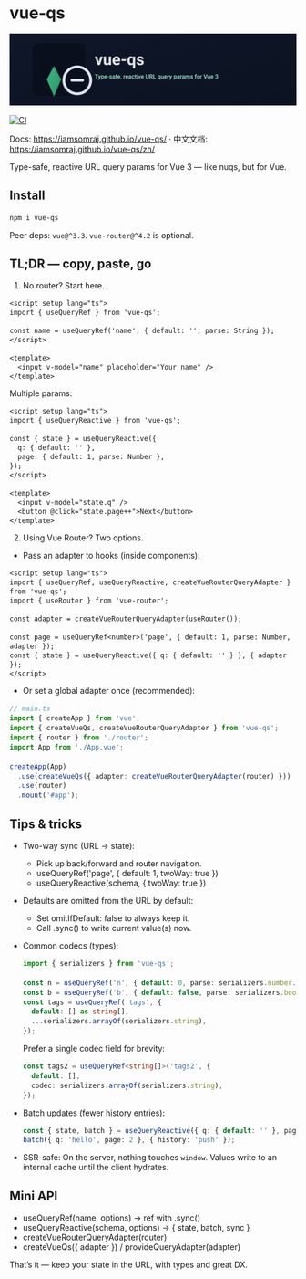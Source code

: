# vue-qs

<p align="center">
  <img src="./docs/public/banner.svg" alt="vue-qs banner" width="800" />
</p>

[![CI](https://github.com/iamsomraj/vue-qs/actions/workflows/ci.yml/badge.svg?branch=main)](https://github.com/iamsomraj/vue-qs/actions/workflows/ci.yml)

Docs: https://iamsomraj.github.io/vue-qs/ · 中文文档: https://iamsomraj.github.io/vue-qs/zh/

Type-safe, reactive URL query params for Vue 3 — like nuqs, but for Vue.

## Install

```sh
npm i vue-qs
```

Peer deps: `vue@^3.3`. `vue-router@^4.2` is optional.

## TL;DR — copy, paste, go

1. No router? Start here.

```vue
<script setup lang="ts">
import { useQueryRef } from 'vue-qs';

const name = useQueryRef('name', { default: '', parse: String });
</script>

<template>
  <input v-model="name" placeholder="Your name" />
</template>
```

Multiple params:

```vue
<script setup lang="ts">
import { useQueryReactive } from 'vue-qs';

const { state } = useQueryReactive({
  q: { default: '' },
  page: { default: 1, parse: Number },
});
</script>

<template>
  <input v-model="state.q" />
  <button @click="state.page++">Next</button>
</template>
```

2. Using Vue Router? Two options.

- Pass an adapter to hooks (inside components):

```vue
<script setup lang="ts">
import { useQueryRef, useQueryReactive, createVueRouterQueryAdapter } from 'vue-qs';
import { useRouter } from 'vue-router';

const adapter = createVueRouterQueryAdapter(useRouter());

const page = useQueryRef<number>('page', { default: 1, parse: Number, adapter });
const { state } = useQueryReactive({ q: { default: '' } }, { adapter });
</script>
```

- Or set a global adapter once (recommended):

```ts
// main.ts
import { createApp } from 'vue';
import { createVueQs, createVueRouterQueryAdapter } from 'vue-qs';
import { router } from './router';
import App from './App.vue';

createApp(App)
  .use(createVueQs({ adapter: createVueRouterQueryAdapter(router) }))
  .use(router)
  .mount('#app');
```

## Tips & tricks

- Two-way sync (URL -> state):
  - Pick up back/forward and router navigation.
  - useQueryRef('page', { default: 1, twoWay: true })
  - useQueryReactive(schema, { twoWay: true })

- Defaults are omitted from the URL by default:
  - Set omitIfDefault: false to always keep it.
  - Call .sync() to write current value(s) now.

- Common codecs (types):

  ```ts
  import { serializers } from 'vue-qs';

  const n = useQueryRef('n', { default: 0, parse: serializers.number.parse });
  const b = useQueryRef('b', { default: false, parse: serializers.boolean.parse });
  const tags = useQueryRef('tags', {
    default: [] as string[],
    ...serializers.arrayOf(serializers.string),
  });
  ```

  Prefer a single codec field for brevity:

  ```ts
  const tags2 = useQueryRef<string[]>('tags2', {
    default: [],
    codec: serializers.arrayOf(serializers.string),
  });
  ```

- Batch updates (fewer history entries):

  ```ts
  const { state, batch } = useQueryReactive({ q: { default: '' }, page: { default: 1 } });
  batch({ q: 'hello', page: 2 }, { history: 'push' });
  ```

- SSR-safe: On the server, nothing touches `window`. Values write to an internal cache until the client hydrates.

## Mini API

- useQueryRef(name, options) -> ref with .sync()
- useQueryReactive(schema, options) -> { state, batch, sync }
- createVueRouterQueryAdapter(router)
- createVueQs({ adapter }) / provideQueryAdapter(adapter)

That’s it — keep your state in the URL, with types and great DX.
